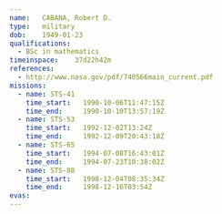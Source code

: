 ```yaml
---
name:	CABANA, Robert D. 
type:	military
dob:	1949-01-23
qualifications:
  - BSc in mathematics
timeinspace:	37d22h42m
references:
  - http://www.nasa.gov/pdf/740566main_current.pdf
missions:
  - name: STS-41
    time_start:   1990-10-06T11:47:15Z
    time_end:     1990-10-10T13:57:19Z
  - name: STS-53
    time_start:   1992-12-02T13:24Z
    time_end:     1992-12-09T20:43:18Z
  - name: STS-65
    time_start:   1994-07-08T16:43:01Z
    time_end:     1994-07-23T10:38:02Z
  - name: STS-88
    time_start:   1998-12-04T08:35:34Z
    time_end:     1998-12-16T03:54Z
evas:
---
```

